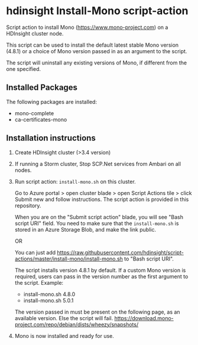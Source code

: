 # hdinsight  Install-Mono script-action
Script action to install Mono (https://www.mono-project.com) on a HDInsight cluster node.

This script can be used to install the default latest stable Mono version (4.8.1) or a choice of Mono version
passed in as an argument to the script.

The script will uninstall any existing versions of Mono, if different from the one specified.

## Installed Packages
The following packages are installed:
* mono-complete
* ca-certificates-mono

## Installation instructions

1. Create HDInsight cluster (>3.4 version)

2. If running a Storm cluster, Stop SCP.Net services from Ambari on all nodes.

3. Run script action: `install-mono.sh` on this cluster. 

    Go to Azure portal > open cluster blade > open Script Actions tile > click Submit new and follow instructions. The script action is provided in this repository.
    
    When you are on the "Submit script action" blade, you will see "Bash script URI" field. You need to make sure that the `install-mono.sh` is stored in an Azure Storage Blob, and make the link public.
    
    OR
    
    You can just add https://raw.githubusercontent.com/hdinsight/script-actions/master/install-mono/install-mono.sh to "Bash script URI".

    The script installs version 4.8.1 by default.
    If a custom Mono version is required, users can pass in the version number as the first argument to the script.
    Example: 
      * install-mono.sh 4.8.0
      * install-mono.sh 5.0.1

   The version passed in must be present on the following page, as an available version. Else the script will fail.
   https://download.mono-project.com/repo/debian/dists/wheezy/snapshots/
          
4. Mono is now installed and ready for use.
